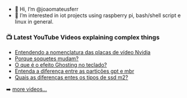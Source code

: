 - 👋 Hi, I’m @joaomateusferr
- 👀 I’m interested in iot projects using raspberry pi, bash/shell script e linux in general.

<!-- This file is based on the following repository  https://github.com/gautamkrishnar/blog-post-workflow -->

### 📺 Latest YouTube Videos explaining complex things

<!-- YOUTUBE:START -->
- [Entendendo a nomenclatura das placas de vídeo Nvidia](https://www.youtube.com/watch?v=X5ZcxP2IEDM)
- [Porque soquetes mudam?](https://www.youtube.com/watch?v=FjZaGaC_M0o)
- [O que é o efeito Ghosting no teclado?](https://www.youtube.com/watch?v=jjTn2l_Ne_Q)
- [Entenda a diferença entre as partições gpt e mbr](https://www.youtube.com/watch?v=UNVRKBF4Iz4)
- [Quais as diferenças entes os tipos de ssd m2?](https://www.youtube.com/watch?v=MRkykAv9YaI)
<!-- YOUTUBE:END -->

➡️ [more videos...](https://www.youtube.com/technojohn)